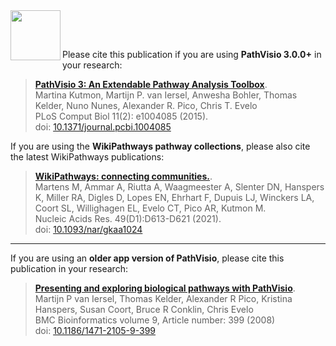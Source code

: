 <img src="images/pathvisio-logo.png" width="80" align="left"/>

<br/><br/>

Please cite this publication if you are using **PathVisio 3.0.0+** in your research:

> **[PathVisio 3: An Extendable Pathway Analysis Toolbox](https://doi.org/10.1371/journal.pcbi.1004085)**.
<br/>Martina Kutmon, Martijn P. van Iersel, Anwesha Bohler, Thomas Kelder, Nuno Nunes, Alexander R. Pico, Chris T. Evelo 
<br/>PLoS Comput Biol 11(2): e1004085 (2015).
<br/>doi: [10.1371/journal.pcbi.1004085](https://doi.org/10.1371/journal.pcbi.1004085) 

If you are using the **WikiPathways pathway collections**, please also cite the latest WikiPathways publications:
> **[WikiPathways: connecting communities.](https://doi.org/10.1093/nar/gkaa1024)**.
<br/>Martens M, Ammar A, Riutta A, Waagmeester A, Slenter DN, Hanspers K, Miller RA, Digles D, Lopes EN, Ehrhart F, Dupuis LJ, Winckers LA, Coort SL, Willighagen EL, Evelo CT, Pico AR, Kutmon M.
<br/>Nucleic Acids Res. 49(D1):D613-D621 (2021).
<br/>doi: [10.1093/nar/gkaa1024](https://doi.org/10.1093/nar/gkaa1024) 

***

If you are using an **older app version of PathVisio**, please cite this publication in your research:

> **[Presenting and exploring biological pathways with PathVisio](https://doi.org/10.1186/1471-2105-9-399)**.
<br/>Martijn P van Iersel, Thomas Kelder, Alexander R Pico, Kristina Hanspers, Susan Coort, Bruce R Conklin, Chris Evelo 
<br/>BMC Bioinformatics volume 9, Article number: 399 (2008) 
<br/>doi: [10.1186/1471-2105-9-399](https://doi.org/10.1186/1471-2105-9-399) 
